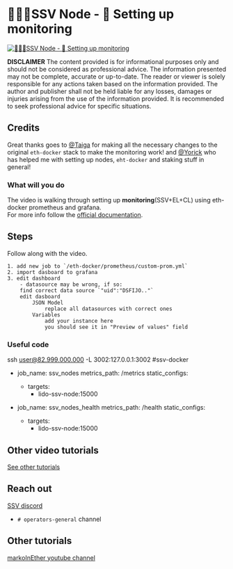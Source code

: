 # 🔷🏃‍♂️SSV Node - 🤖 Setting up monitoring

[![🔷🏃‍♂️SSV Node - 🤖 Setting up monitoring](http://img.youtube.com/vi/4KLgI42zidg/0.jpg)](https://www.youtube.com/watch?v=4KLgI42zidg "🔷🏃‍♂️SSV Node - 🤖 Setting up monitoring")

**DISCLAIMER**
The content provided is for informational purposes only and should not be considered as professional advice. The information presented may not be complete, accurate or up-to-date. The reader or viewer is solely responsible for any actions taken based on the information provided. The author and publisher shall not be held liable for any losses, damages or injuries arising from the use of the information provided. It is recommended to seek professional advice for specific situations.

## Credits 

Great thanks goes to [@Taiga](https://twitter.com/zkTaiga) for making all the necessary changes to the original `eth-docker` stack to make the monitoring work! 
and 
[@Yorick](https://twitter.com/cryptomanuf) who has helped me with setting up nodes, `eht-docker` and staking stuff in general! 

### What will you do
The video is walking through setting up **monitoring**(SSV+EL+CL) using eth-docker prometheus and grafana.  
For more info follow the [official documentation](https://docs.ssv.network/run-a-node/operator-node/installation).

## Steps

Follow along with the video. 

	1. add new job to `/eth-docker/prometheus/custom-prom.yml` 
	2. import dasboard to grafana 
	3. edit dashboard 
		- datasource may be wrong, if so:
		find correct data source `"uid":"DSFIJO.."`
		edit dasboard
			JSON Model
				replace all datasources with correct ones 
			Variables 
				add your instance here
				you should see it in "Preview of values" field 
				
### Useful code 


 ssh user@82.999.000.000 -L 3002:127.0.0.1:3002 #ssv-docker



  - job_name: ssv_nodes
    metrics_path: /metrics
    static_configs:
      - targets:
        - lido-ssv-node:15000

  - job_name: ssv_nodes_health
    metrics_path: /health
    static_configs:
      - targets:
        - lido-ssv-node:15000



## Other video tutorials

[See other tutorials](https://www.youtube.com/channel/UCD7q4qIhrhFjEhSxGdLR-CQ)

## Reach out 

[SSV discord](https://discord.gg/invite/ssvnetworkofficial)
 - `# operators-general` channel 

## Other tutorials 

[markoInEther youtube channel](https://www.youtube.com/channel/UCD7q4qIhrhFjEhSxGdLR-CQ)



